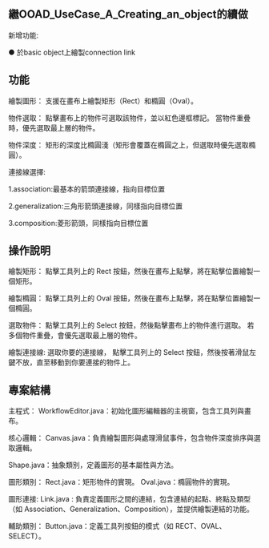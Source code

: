 ## 繼OOAD_UseCase_A_Creating_an_object的續做

新增功能:

● 於basic object上繪製connection link

## 功能

繪製圖形：
支援在畫布上繪製矩形（Rect）和橢圓（Oval）。

物件選取：
點擊畫布上的物件可選取該物件，並以紅色邊框標記。
當物件重疊時，優先選取最上層的物件。

物件深度：
矩形的深度比橢圓淺（矩形會覆蓋在橢圓之上，但選取時優先選取橢圓）。

連接線選擇:

1.association:最基本的箭頭連接線，指向目標位置

2.generalization:三角形箭頭連接線，同樣指向目標位置

3.composition:菱形箭頭，同樣指向目標位置

## 操作說明

繪製矩形：
點擊工具列上的 Rect 按鈕，然後在畫布上點擊，將在點擊位置繪製一個矩形。

繪製橢圓：
點擊工具列上的 Oval 按鈕，然後在畫布上點擊，將在點擊位置繪製一個橢圓。

選取物件：
點擊工具列上的 Select 按鈕，然後點擊畫布上的物件進行選取。
若多個物件重疊，會優先選取最上層的物件。

繪製連接線:
選取你要的連接線，
點擊工具列上的 Select 按鈕，然後按著滑鼠左鍵不放，直至移動到你要連接的物件上。

## 專案結構

主程式：
WorkflowEditor.java：初始化圖形編輯器的主視窗，包含工具列與畫布。

核心邏輯：
Canvas.java：負責繪製圖形與處理滑鼠事件，包含物件深度排序與選取邏輯。

Shape.java：抽象類別，定義圖形的基本屬性與方法。

圖形類別：
Rect.java：矩形物件的實現。
Oval.java：橢圓物件的實現。

圖形連接:
Link.java : 負責定義圖形之間的連結，包含連結的起點、終點及類型（如 Association、Generalization、Composition），並提供繪製連結的功能。

輔助類別：
Button.java：定義工具列按鈕的模式（如 RECT、OVAL、SELECT）。